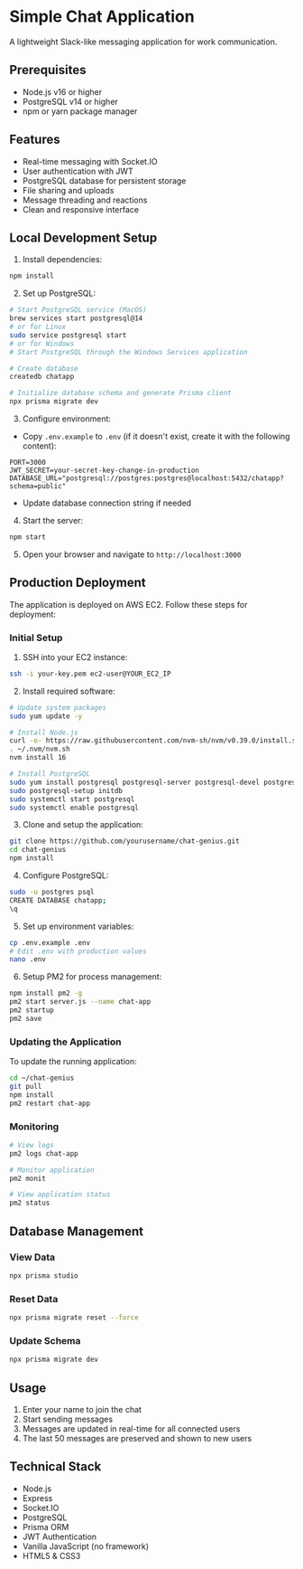 # Simple Chat Application

A lightweight Slack-like messaging application for work communication.

## Prerequisites
- Node.js v16 or higher
- PostgreSQL v14 or higher
- npm or yarn package manager

## Features
- Real-time messaging with Socket.IO
- User authentication with JWT
- PostgreSQL database for persistent storage
- File sharing and uploads
- Message threading and reactions
- Clean and responsive interface

## Local Development Setup

1. Install dependencies:
```bash
npm install
```

2. Set up PostgreSQL:
```bash
# Start PostgreSQL service (MacOS)
brew services start postgresql@14
# or for Linux
sudo service postgresql start
# or for Windows
# Start PostgreSQL through the Windows Services application

# Create database
createdb chatapp

# Initialize database schema and generate Prisma client
npx prisma migrate dev
```

3. Configure environment:
- Copy `.env.example` to `.env` (if it doesn't exist, create it with the following content):
```env
PORT=3000
JWT_SECRET=your-secret-key-change-in-production
DATABASE_URL="postgresql://postgres:postgres@localhost:5432/chatapp?schema=public"
```
- Update database connection string if needed

4. Start the server:
```bash
npm start
```

5. Open your browser and navigate to `http://localhost:3000`

## Production Deployment

The application is deployed on AWS EC2. Follow these steps for deployment:

### Initial Setup
1. SSH into your EC2 instance:
```bash
ssh -i your-key.pem ec2-user@YOUR_EC2_IP
```

2. Install required software:
```bash
# Update system packages
sudo yum update -y

# Install Node.js
curl -o- https://raw.githubusercontent.com/nvm-sh/nvm/v0.39.0/install.sh | bash
. ~/.nvm/nvm.sh
nvm install 16

# Install PostgreSQL
sudo yum install postgresql postgresql-server postgresql-devel postgresql-contrib postgresql-docs
sudo postgresql-setup initdb
sudo systemctl start postgresql
sudo systemctl enable postgresql
```

3. Clone and setup the application:
```bash
git clone https://github.com/yourusername/chat-genius.git
cd chat-genius
npm install
```

4. Configure PostgreSQL:
```bash
sudo -u postgres psql
CREATE DATABASE chatapp;
\q
```

5. Set up environment variables:
```bash
cp .env.example .env
# Edit .env with production values
nano .env
```

6. Setup PM2 for process management:
```bash
npm install pm2 -g
pm2 start server.js --name chat-app
pm2 startup
pm2 save
```

### Updating the Application
To update the running application:
```bash
cd ~/chat-genius
git pull
npm install
pm2 restart chat-app
```

### Monitoring
```bash
# View logs
pm2 logs chat-app

# Monitor application
pm2 monit

# View application status
pm2 status
```

## Database Management

### View Data
```bash
npx prisma studio
```

### Reset Data
```bash
npx prisma migrate reset --force
```

### Update Schema
```bash
npx prisma migrate dev
```

## Usage
1. Enter your name to join the chat
2. Start sending messages
3. Messages are updated in real-time for all connected users
4. The last 50 messages are preserved and shown to new users

## Technical Stack
- Node.js
- Express
- Socket.IO
- PostgreSQL
- Prisma ORM
- JWT Authentication
- Vanilla JavaScript (no framework)
- HTML5 & CSS3 
 
